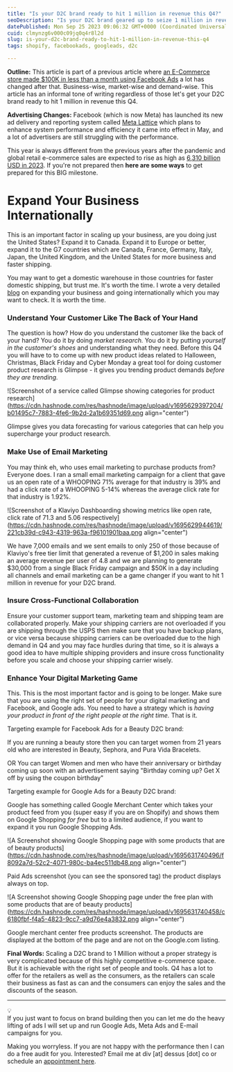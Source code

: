 ```yaml
---
title: "Is your D2C brand ready to hit 1 million in revenue this Q4?"
seoDescription: "Is your D2C brand geared up to seize 1 million in revenue this Q4? Follow these strategies for Q4 e-commerce success: Meta's ad changes, global expansion."
datePublished: Mon Sep 25 2023 09:06:32 GMT+0000 (Coordinated Universal Time)
cuid: clmynzg6v000c09jq0q4r8l2d
slug: is-your-d2c-brand-ready-to-hit-1-million-in-revenue-this-q4
tags: shopify, facebookads, googleads, d2c

---
```


**Outline:** This article is part of a previous article where [an E-Commerce store made $100K in less than a month using Facebook Ads](https://nikhil.pro/how-we-made-100k-in-less-than-a-month-using-facebook-ads) a lot has changed after that. Business-wise, market-wise and demand-wise. This article has an informal tone of writing regardless of those let's get your D2C brand ready to hit 1 million in revenue this Q4.

**Advertising Changes:** Facebook (which is now Meta) has launched its new ad delivery and reporting system called [Meta Lattice](https://ai.meta.com/blog/ai-ads-performance-efficiency-meta-lattice/) which plans to enhance system performance and efficiency it came into effect in May, and a lot of advertisers are still struggling with the performance.

This year is always different from the previous years after the pandemic and global retail e-commerce sales are expected to rise as high as [6,310 billion USD in 2023](https://www.statista.com/statistics/379046/worldwide-retail-e-commerce-sales/). If you're not prepared then **here are some ways** to get prepared for this BIG milestone.

# Expand Your Business Internationally

This is an important factor in scaling up your business, are you doing just the United States? Expand it to Canada. Expand it to Europe or better, expand it to the G7 countries which are Canada, France, Germany, Italy, Japan, the United Kingdom, and the United States for more business and faster shipping.

You may want to get a domestic warehouse in those countries for faster domestic shipping, but trust me. It's worth the time. I wrote a very detailed [blog](https://dessusmedia.com/blog/expand-your-ecommerce-store-internationally/) on expanding your business and going internationally which you may want to check. It is worth the time.

### Understand Your Customer Like The Back of Your Hand

The question is how? How do you understand the customer like the back of your hand? You do it by doing *market research.* You do it by putting *yourself in the customer's shoes* and understanding what they need. Before this Q4 you will have to to come up with new product ideas related to Halloween, Christmas, Black Friday and Cyber Monday a great tool for doing customer product research is Glimpse - it gives you trending product demands *before they are trending.*

![Screenshot of a service called Glimpse showing categories for product research](https://cdn.hashnode.com/res/hashnode/image/upload/v1695629397204/b01495c7-7883-4fe6-9b2d-2a1b69351d69.png align="center")

Glimpse gives you data forecasting for various categories that can help you supercharge your product research.

### Make Use of Email Marketing

You may think eh, who uses email marketing to purchase products from? Everyone does. I ran a small email marketing campaign for a client that gave us an open rate of a WHOOPING 71% average for that industry is 39% and had a click rate of a WHOOPING 5-14% whereas the average click rate for that industry is 1.92%.

![Screenshot of a Klaviyo Dashboarding showing metrics like open rate, click rate of 71.3 and 5.06 respectively](https://cdn.hashnode.com/res/hashnode/image/upload/v1695629944619/221cb39d-c943-4319-963a-f96101901baa.png align="center")

We have 7,000 emails and we sent emails to only 250 of those because of Klaviyo's free tier limit that generated a revenue of $1,200 in sales making an average revenue per user of 4.8 and we are planning to generate $30,000 from a single Black Friday campaign and $50K in a day including all channels and email marketing can be a game changer if you want to hit 1 million in revenue for your D2C brand.

### Insure Cross-Functional Collaboration

Ensure your customer support team, marketing team and shipping team are collaborated properly. Make your shipping carriers are not overloaded if you are shipping through the USPS then make sure that you have backup plans, or vice versa because shipping carriers can be overloaded due to the high demand in Q4 and you may face hurdles during that time, so it is always a good idea to have multiple shipping providers and insure cross functionality before you scale and choose your shipping carrier wisely.

### Enhance Your Digital Marketing Game

This. This is the most important factor and is going to be longer. Make sure that you are using the right set of people for your digital marketing and Facebook, and Google ads. You need to have a strategy which is *having your product in front of the right people at the right time.* That is it.

Targeting example for Facebook Ads for a Beauty D2C brand:

If you are running a beauty store then you can target women from 21 years old who are interested in Beauty, Sephora, and Pura Vida Bracelets.  
  
OR You can target Women and men who have their anniversary or birthday coming up soon with an advertisement saying "Birthday coming up? Get X off by using the coupon birthday"

Targeting example for Google Ads for a Beauty D2C brand:

Google has something called Google Merchant Center which takes your product feed from you (super easy if you are on Shopify) and shows them on Google Shopping *for free* but to a limited audience, if you want to expand it you run Google Shopping Ads.

![A Screenshot showing Google Shopping page with some products that are of beauty products](https://cdn.hashnode.com/res/hashnode/image/upload/v1695631740496/f8092a7d-52c2-4071-980c-ba4ec511db48.png align="center")

Paid Ads screenshot (you can see the sponsored tag) the product displays always on top.

![A Screenshot showing Google Shopping page under the free plan with some products that are of beauty products](https://cdn.hashnode.com/res/hashnode/image/upload/v1695631740458/c6180fbf-f4a5-4823-9cc7-a9d76e4a3832.png align="center")

Google merchant center free products screenshot. The products are displayed at the bottom of the page and are not on the Google.com listing.

**Final Words:** Scaling a D2C brand to 1 Million without a proper strategy is very complicated because of this highly competitive e-commerce space. But it is achievable with the right set of people and tools. Q4 has a lot to offer for the retailers as well as the consumers, as the retailers can scale their business as fast as can and the consumers can enjoy the sales and the discounts of the season.

---

<div data-node-type="callout">
<div data-node-type="callout-emoji">💡</div>
<div data-node-type="callout-text">If you just want to focus on brand building then you can let me do the heavy lifting of ads I will set up and run Google Ads, Meta Ads and E-mail campaigns for you.</div>
</div>

Making you worryless. If you are not happy with the performance then I can do a free audit for you. Interested? Email me at div \[at\] dessus \[dot\] co or schedule an [appointment here](https://calendly.com/dessusmedia).